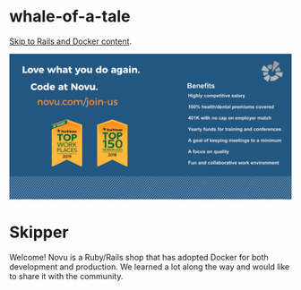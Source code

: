 # whale-of-a-tale
[Skip to Rails and Docker content](#skipper).

[![](img/hiring_ad.jpg)](http://novu.com/join-us)

# Skipper
Welcome! Novu is a Ruby/Rails shop that has adopted Docker for both development and production. We learned a lot along the way and would like to share it with the community.
